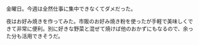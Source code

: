 金曜日。今週は全然仕事に集中できなくてダメだった。

夜はお好み焼きを作ってみた。市販のお好み焼き粉を使ったが手軽で美味しくできて非常に便利。別に好きな野菜と混ぜて焼けば他のおかずにもなるので、余った分も活用できそうだ。
